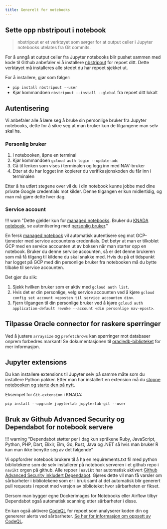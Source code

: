 ```yaml
---
title: Generelt for notebooks
---
```


## Sette opp nbstripout i notebook
> nbstripout er et verktøyet som sørger for at output celler i Jupyter notebooks utelates fra Git commits.

For å unngå at output celler fra Jupyter notebooks blir pushet sammen med kode til Github anbefaler vi å installere [nbstripout](https://github.com/kynan/nbstripout) for repoet ditt.
Dette verktøyet må installeres alle stedet du har repoet sjekket ut.

For å installere, gjør som følger:

- `pip install nbstripout --user`
- Kjør kommandoen `nbstripout --install --global` fra repoet ditt lokalt

## Autentisering

Vi anbefaler alle å lære seg å bruke sin personlige bruker fra Jupyter notebooks, dette for å sikre seg at man bruker kun de tilgangene man selv skal ha.

### Personlig bruker
1. I notebooken, åpne en terminal
2. Kjør kommandoen `gcloud auth login --update-adc`
3. Gå til lenken som vises i terminalen og logg inn med NAV-bruker
4. Etter at du har logget inn kopierer du verifikasjonskoden du får inn i terminalen

Etter å ha utført stegene over vil du i din notebook kunne jobbe med dine private Google credentials mot kilder.
Denne tilgangen er kun midlertidig, og man må gjøre dette hver dag.

### Service account
!!! warn "Dette gjelder kun for [managed notebooks](./managed-notebook.md). Bruker du [KNADA notebook](./knada-notebook.md), se autentisering med [personlig bruker](#personlig-bruker)."

En fersk [managed notebook](./managed-notebook.md) vil automatisk autentisere seg mot GCP-tjenester med service accountens credentials.
Det betyr at man er tilkoblet GCP med en service accounten ut av boksen når man starter opp en notebook.
Bruker du denne service accounten, så er det denne brukeren som må få tilgang til kildene du skal snakke med.
Hvis du på et tidspunkt har logget på GCP med din personlige bruker fra notebooken må du bytte tilbake til service accounten.

Det gjør du slik:

1. Sjekk hvilken bruker som er aktiv med `gcloud auth list`.
2. Hvis det er din personlige, velg service accounten ved å kjøre `gcloud config set account <eposten til service accounten din>`.
3. Fjern tilgangen til din personlige bruker ved å kjøre `gcloud auth application-default revoke --account <din personlige nav-epost>`.

## Tilpasse Oracle connector for raskere spørringer
Ved å justere `arraysize` og `prefetchrows` kan spørringer mot databaser onprem forbedres markant!
Se dokumentasjonen til [oracledb-biblioteket](https://python-oracledb.readthedocs.io/en/latest/user_guide/tuning.html) for mer informasjon.

## Jupyter extensions

Du kan installere extensions til Jupyter selv på samme måte som du installere Python pakker.
Etter man har installert en extension må du [stoppe notebooken og starte den på nytt](./knada-notebook.md#restarte-server).

Eksempel for `Git-extension` i KNADA:

```
pip install --upgrade jupyterlab jupyterlab-git --user
```

## Bruk av Github Advanced Security og Dependabot for notebook servere
!!! warning "Dependabot støtter per i dag kun språkene Ruby, JavaScript, Python, PHP, Dart, Elixir, Elm, Go, Rust, Java og .NET så hvis man bruker R kan man ikke benytte seg av det følgende"

Vi oppfordrer notebook brukere til å ha en requirements.txt fil med python bibliotekene som de selv installerer på notebook serveren i et github repo i `navikt` orgen på github. Alle repoer i `navikt` har automatisk aktivert [Github Advanced Security inkludert Dependabot](https://docs.github.com/en/get-started/learning-about-github/about-github-advanced-security). Gjøres dette vil man få varsler om sårbarheter i bibliotekene som er i bruk samt at det automatisk blir generert pull requests i repoet med versjon av biblioteket hvor sårbarheten er fikset.

Dersom man bygger egne Dockerimages for Notebooks eller Airflow tilbyr Dependabot også automatisk scanning etter sårbarheter i disse.

En kan også aktivere [CodeQL](https://docs.github.com/en/code-security/code-scanning/automatically-scanning-your-code-for-vulnerabilities-and-errors/about-code-scanning-with-codeql) for repoet som analyserer koden din og genererer alerts ved sårbarheter. [Se her for informasjon om oppsett av CodeQL](https://docs.github.com/en/code-security/code-scanning/automatically-scanning-your-code-for-vulnerabilities-and-errors/configuring-code-scanning-for-a-repository#configuring-code-scanning-automatically).
